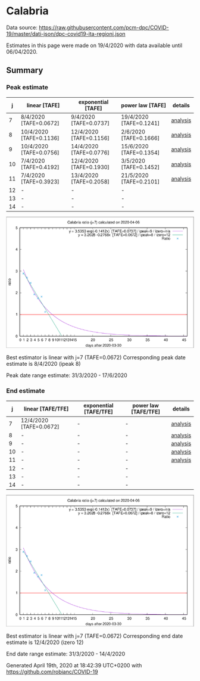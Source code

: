 # Calabria


Data source: https://raw.githubusercontent.com/pcm-dpc/COVID-19/master/dati-json/dpc-covid19-ita-regioni.json

Estimates in this page were made on 19/4/2020 with data available until 06/04/2020.


## Summary 

### Peak estimate 
|j|linear [TAFE]|exponential [TAFE]|power law [TAFE]|details|
|---|----|-----------|---------|-------|
|7|8/4/2020 [TAFE=0.0672]|9/4/2020 [TAFE=0.0737]|19/4/2020 [TAFE=0.1241]|[analysis](COVID-19_calabria_j7_2020-04-06.md)|
|8|10/4/2020 [TAFE=0.1136]|12/4/2020 [TAFE=0.1156]|2/6/2020 [TAFE=0.1666]|[analysis](COVID-19_calabria_j8_2020-04-06.md)|
|9|10/4/2020 [TAFE=0.0756]|14/4/2020 [TAFE=0.0776]|15/6/2020 [TAFE=0.1354]|[analysis](COVID-19_calabria_j9_2020-04-06.md)|
|10|7/4/2020 [TAFE=0.4192]|12/4/2020 [TAFE=0.1930]|3/5/2020 [TAFE=0.1452]|[analysis](COVID-19_calabria_j10_2020-04-06.md)|
|11|7/4/2020 [TAFE=0.3923]|13/4/2020 [TAFE=0.2058]|21/5/2020 [TAFE=0.2101]|[analysis](COVID-19_calabria_j11_2020-04-06.md)|
|12|-|-|-||
|13|-|-|-||
|14|-|-|-||

![best peak estimate](COVID-19_calabria_j7_2020-04-06.png)

Best estimator is linear with j=7 (TAFE=0.0672)
Corresponding peak date estimate is 8/4/2020 (ipeak 8)


Peak date range estimate: 31/3/2020 - 17/6/2020

### End estimate 
|j|linear [TAFE/TFE]|exponential [TAFE/TFE]|power law [TAFE/TFE]|details|
|---|----|-----------|---------|-------|
|7|12/4/2020 [TAFE=0.0672]|-|-|[analysis](COVID-19_calabria_j7_2020-04-06.md)|
|8|-|-|-|[analysis](COVID-19_calabria_j8_2020-04-06.md)|
|9|-|-|-|[analysis](COVID-19_calabria_j9_2020-04-06.md)|
|10|-|-|-|[analysis](COVID-19_calabria_j10_2020-04-06.md)|
|11|-|-|-|[analysis](COVID-19_calabria_j11_2020-04-06.md)|
|12|-|-|-||
|13|-|-|-||
|14|-|-|-||

![best zero estimate](COVID-19_calabria_j7_2020-04-06.png)

Best estimator is linear with j=7 (TAFE=0.0672)
Corresponding end date estimate is 12/4/2020 (izero 12)


End date range estimate: 31/3/2020 - 14/4/2020

Generated April 19th, 2020 at 18:42:39 UTC+0200 with https://github.com/robianc/COVID-19
